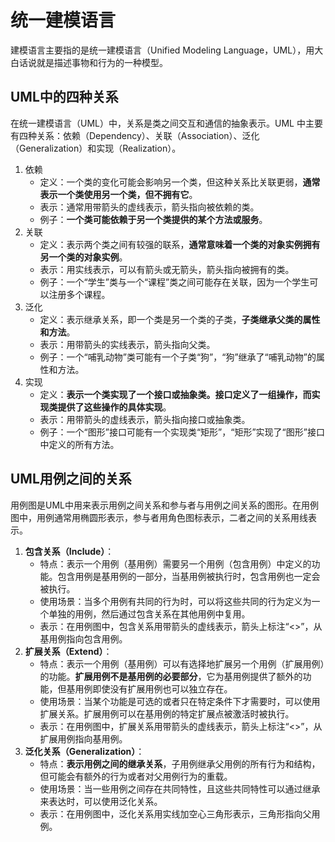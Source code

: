 # 统一建模语言

建模语言主要指的是统一建模语言（Unified Modeling Language，UML），用大白话说就是描述事物和行为的一种模型。

## UML中的四种关系

在统一建模语言（UML）中，关系是类之间交互和通信的抽象表示。UML 中主要有四种关系：依赖（Dependency）、关联（Association）、泛化（Generalization）和实现（Realization）。

1. 依赖
    - 定义：一个类的变化可能会影响另一个类，但这种关系比关联更弱，**通常表示一个类使用另一个类，但不拥有它**。
    - 表示：通常用带箭头的虚线表示，箭头指向被依赖的类。
    - 例子：**一个类可能依赖于另一个类提供的某个方法或服务**。
2. 关联
    - 定义：表示两个类之间有较强的联系，**通常意味着一个类的对象实例拥有另一个类的对象实例**。
    - 表示：用实线表示，可以有箭头或无箭头，箭头指向被拥有的类。
    - 例子：一个“学生”类与一个“课程”类之间可能存在关联，因为一个学生可以注册多个课程。
3. 泛化
    - 定义：表示继承关系，即一个类是另一个类的子类，**子类继承父类的属性和方法**。
    - 表示：用带箭头的实线表示，箭头指向父类。
    - 例子：一个“哺乳动物”类可能有一个子类“狗”，“狗”继承了“哺乳动物”的属性和方法。
4. 实现
    - 定义：**表示一个类实现了一个接口或抽象类。接口定义了一组操作，而实现类提供了这些操作的具体实现**。
    - 表示：用带箭头的虚线表示，箭头指向接口或抽象类。
    - 例子：一个“图形”接口可能有一个实现类“矩形”，“矩形”实现了“图形”接口中定义的所有方法。

## UML用例之间的关系

用例图是UML中用来表示用例之间关系和参与者与用例之间关系的图形。在用例图中，用例通常用椭圆形表示，参与者用角色图标表示，二者之间的关系用线表示。

1. **包含关系（Include）**：
    - 特点：表示一个用例（基用例）需要另一个用例（包含用例）中定义的功能。包含用例是基用例的一部分，当基用例被执行时，包含用例也一定会被执行。
    - 使用场景：当多个用例有共同的行为时，可以将这些共同的行为定义为一个单独的用例，然后通过包含关系在其他用例中复用。
    - 表示：在用例图中，包含关系用带箭头的虚线表示，箭头上标注“<<include>>”，从基用例指向包含用例。
2. **扩展关系（Extend）**：
    - 特点：表示一个用例（基用例）可以有选择地扩展另一个用例（扩展用例）的功能。**扩展用例不是基用例的必要部分**，它为基用例提供了额外的功能，但基用例即使没有扩展用例也可以独立存在。
    - 使用场景：当某个功能是可选的或者只在特定条件下才需要时，可以使用扩展关系。扩展用例可以在基用例的特定扩展点被激活时被执行。
    - 表示：在用例图中，扩展关系用带箭头的虚线表示，箭头上标注“<<extend>>”，从扩展用例指向基用例。
3. **泛化关系（Generalization）**：
    - 特点：**表示用例之间的继承关系**，子用例继承父用例的所有行为和结构，但可能会有额外的行为或者对父用例行为的重载。
    - 使用场景：当一些用例之间存在共同特性，且这些共同特性可以通过继承来表达时，可以使用泛化关系。
    - 表示：在用例图中，泛化关系用实线加空心三角形表示，三角形指向父用例。